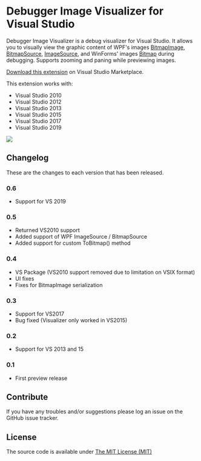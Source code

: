 # Debugger Image Visualizer for Visual Studio

Debugger Image Visualizer is a debug visualizer for Visual Studio. It allows you to visually view the graphic content of WPF's images [BitmapImage](https://msdn.microsoft.com/en-us/library/system.windows.media.imaging.bitmapimage.aspx), [BitmapSource](https://docs.microsoft.com/en-us/dotnet/api/system.windows.media.imaging.bitmapsource), [ImageSource](https://docs.microsoft.com/en-us/dotnet/api/system.windows.media.imagesource), and WinForms' images [Bitmap](https://msdn.microsoft.com/en-us/library/system.drawing.bitmap.aspx) during debugging. Supports zooming and paning while previewing images.

[Download this extension](https://marketplace.visualstudio.com/items?itemName=AleksanderBerus.DebuggerImageVisualizerPreview) on Visual Studio Marketplace.

This extension works with:
* Visual Studio 2010
* Visual Studio 2012
* Visual Studio 2013
* Visual Studio 2015
* Visual Studio 2017
* Visual Studio 2019

![](https://aleksanderberus.gallerycdn.vsassets.io/extensions/aleksanderberus/debuggerimagevisualizerpreview/0.6.0/1556274284741/219157/1/Preview.gif)

## Changelog

These are the changes to each version that has been released.

### 0.6

* Support for VS 2019

### 0.5

* Returned VS2010 support
* Added support of WPF ImageSource / BitmapSource
* Added support for custom ToBitmap() method

### 0.4

* VS Package (VS2010 support removed due to limitation on VSIX format)
* UI fixes
* Fixes for BitmapImage serialization

### 0.3

* Support for VS2017
* Bug fixed (Visualizer only worked in VS2015)

### 0.2

* Support for VS 2013 and 15

### 0.1

* First preview release 

## Contribute

If you have any troubles and/or suggestions please log an issue on the GitHub issue tracker.

## License

The source code is available under [The MIT License (MIT)](LICENSE)
